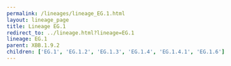 ```yaml
---
permalink: /lineages/lineage_EG.1.html
layout: lineage_page
title: Lineage EG.1
redirect_to: ../lineage.html?lineage=EG.1
lineage: EG.1
parent: XBB.1.9.2
children: ['EG.1', 'EG.1.2', 'EG.1.3', 'EG.1.4', 'EG.1.4.1', 'EG.1.6']
---
```

